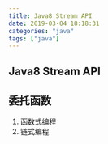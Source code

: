 ```yaml
---
title: Java8 Stream API
date: 2019-03-04 18:18:31
categories: "java"
tags: ["java"]
---
```


## Java8 Stream API
## 委托函数
1. 函数式编程
2. 链式编程
